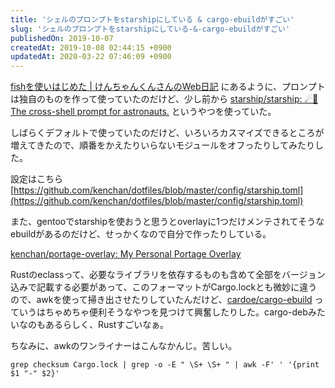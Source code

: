 ```yaml
---
title: 'シェルのプロンプトをstarshipにしている & cargo-ebuildがすごい'
slug: 'シェルのプロンプトをstarshipにしている-&-cargo-ebuildがすごい'
publishedOn: 2019-10-07
createdAt: 2019-10-08 02:44:15 +0900
updatedAt: 2020-03-22 07:46:09 +0900
---
```

[fishを使いはじめた | けんちゃんくんさんのWeb日記](https://diary.shu-cream.net/2018/02/20/hello-fish-shell.html) にあるように、プロンプトは独自のものを作って使っていたのだけど、少し前から [starship/starship: ☄🌌️ The cross-shell prompt for astronauts.](https://github.com/starship/starship) というやつを使っていた。

しばらくデフォルトで使っていたのだけど、いろいろカスマイズできるところが増えてきたので、順番をかえたりいらないモジュールをオフったりしてみたりした。

設定はこちら [https://github.com/kenchan/dotfiles/blob/master/config/starship.toml](https://github.com/kenchan/dotfiles/blob/master/config/starship.toml)

また、gentooでstarshipを使おうと思うとoverlayに1つだけメンテされてそうなebuildがあるのだけど、せっかくなので自分で作ったりしている。

[kenchan/portage-overlay: My Personal Portage Overlay](https://github.com/kenchan/portage-overlay)

Rustのeclassって、必要なライブラリを依存するものも含めて全部をバージョン込みで記載する必要があって、このフォーマットがCargo.lockとも微妙に違うので、awkを使って掃き出させたりしていたんだけど、[cardoe/cargo-ebuild](https://github.com/cardoe/cargo-ebuild) っていうはちゃめちゃ便利そうなやつを見つけて興奮したりした。cargo-debみたいなのもあるらしく、Rustすごいなぁ。

ちなみに、awkのワンライナーはこんなかんじ。苦しい。

```shell
grep checksum Cargo.lock | grep -o -E " \S+ \S+ " | awk -F' ' '{print $1 "-" $2}'
```
